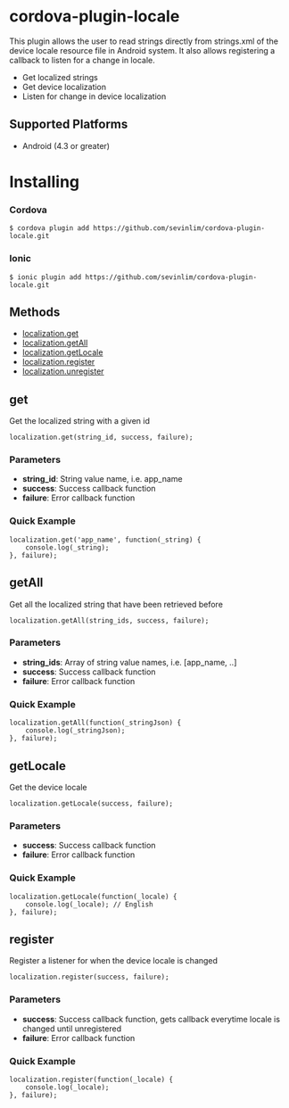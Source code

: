 # cordova-plugin-locale

This plugin allows the user to read strings directly from strings.xml of the device locale resource file in Android system. 
It also allows registering a callback to listen for a change in locale.

 * Get localized strings
 * Get device localization
 * Listen for change in device localization

## Supported Platforms

* Android (4.3 or greater)

# Installing

### Cordova

    $ cordova plugin add https://github.com/sevinlim/cordova-plugin-locale.git

### Ionic

    $ ionic plugin add https://github.com/sevinlim/cordova-plugin-locale.git

## Methods

- [localization.get](#get)
- [localization.getAll](#getAll)
- [localization.getLocale](#getLocale)
- [localization.register](#register)
- [localization.unregister](#unregister)

## get

Get the localized string with a given id

    localization.get(string_id, success, failure);

### Parameters

- __string_id__: String value name, i.e. app_name
- __success__: Success callback function
- __failure__: Error callback function

### Quick Example

    localization.get('app_name', function(_string) {
        console.log(_string);
    }, failure);

## getAll

Get all the localized string that have been retrieved before

    localization.getAll(string_ids, success, failure);

### Parameters

- __string_ids__: Array of string value names, i.e. [app_name, ..]
- __success__: Success callback function
- __failure__: Error callback function

### Quick Example

    localization.getAll(function(_stringJson) {
        console.log(_stringJson);
    }, failure);

## getLocale

Get the device locale

    localization.getLocale(success, failure);

### Parameters

- __success__: Success callback function
- __failure__: Error callback function

### Quick Example

    localization.getLocale(function(_locale) {
        console.log(_locale); // English
    }, failure);


## register

Register a listener for when the device locale is changed

    localization.register(success, failure);

### Parameters

- __success__: Success callback function, gets callback everytime locale is changed until unregistered
- __failure__: Error callback function

### Quick Example

    localization.register(function(_locale) {
        console.log(_locale);
    }, failure);